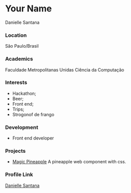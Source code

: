 # Your Name

Danielle Santana

### Location

São Paulo/Brasil

### Academics

Faculdade Metropolitanas Unidas
Ciência da Computação

### Interests

- Hackathon;
- Beer;
- Front end;
- Trips;
- Strogonof de frango

### Development

- Front end developer

### Projects

- [Magic Pineapple](https://github.com/daniellesantana/magic-pineapple) A pineapple web component with css.

### Profile Link

[Danielle Santana](https://github.com/daniellesantana)